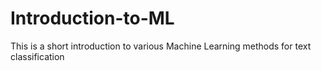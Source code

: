 # Introduction-to-ML
This is a short introduction to various Machine Learning methods for text classification
